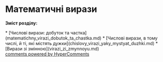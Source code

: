 <div id="hypercomments_widget" class="js-hypercomments-widget invisible"></div>

# Математичні вирази
<p><b>Зміст розділу:</b></p>
   * [Числові вирази: добуток та частка](matematichny_virazi_dobutok_ta_chastka.md)
   * [Числові вирази, в тому числі, й ті, які містять дужки](chislovy_virazi_yaky_mystyat_duzhki.md)
   * [Вирази зі змінною](virazi_zi_zmynnoyu.md)

<div class="js-hypercomments-container">
    <a href="http://hypercomments.com" class="hc-link" title="comments widget">comments powered by HyperComments</a>
</div>